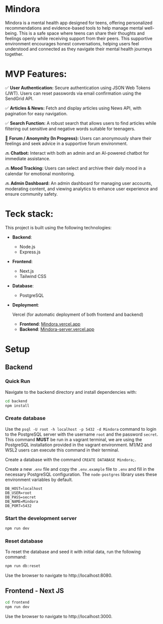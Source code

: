 # Mindora

Mindora is a mental health app designed for teens, offering personalized recommendations and evidence-based tools to help manage mental well-being. This is a safe space where teens can share their thoughts and feelings openly while receiving support from their peers. This supportive environment encourages honest conversations, helping users feel understood and connected as they navigate their mental health journeys together.

# MVP Features:

✅ **User Authentication:**
Secure authentication using JSON Web Tokens (JWT). Users can reset passwords via email confirmation using the SendGrid API.

✅ **Articles & News:**
Fetch and display articles using News API, with pagination for easy navigation.

✅ **Search Function:**
A robust search that allows users to find articles while filtering out sensitive and negative words suitable for teenagers.

🔄 **Forum / Anonymity (In Progress):**
Users can anonymously share their feelings and seek advice in a supportive forum environment.

🔜 **Chatbot:**
Interact with both an admin and an AI-powered chatbot for immediate assistance.

🔜 **Mood Tracking:**
Users can select and archive their daily mood in a calendar for emotional monitoring.

🔜 **Admin Dashboard:**
An admin dashboard for managing user accounts, moderating content, and viewing analytics to enhance user experience and ensure community safety.

# Teck stack:

This project is built using the following technologies:

- **Backend**:

  - Node.js
  - Express.js

- **Frontend**:

  - Next.js
  - Tailwind CSS

- **Database**:

  - PostgreSQL

- **Deployment**:

  Vercel (for automatic deployment of both frontend and backend)

  - **Frontend**: [Mindora.vercel.app](https://Mindora.vercel.app/)
  - **Backend**: [Mindora-server.vercel.app](https://Mindora-server.vercel.app/)

# Setup

## Backend

### Quick Run

Navigate to the backend directory and install dependencies with:

```bash
cd backend
npm install
```

### Create database

Use the `psql -U root -h localhost -p 5432 -d Mindora` command to login to the PostgreSQL server with the username `root` and the password `secret`. This command **MUST** be run in a vagrant terminal, we are using the PostgreSQL installation provided in the vagrant environment. M1/M2 and WSL2 users can execute this command in their terminal.

Create a database with the command `CREATE DATABASE Mindora;`.

Create a new `.env` file and copy the `.env.example` file to `.env` and fill in the necessary PostgreSQL configuration. The `node-postgres` library uses these environment variables by default.

```
DB_HOST=localhost
DB_USER=root
DB_PASS=secret
DB_NAME=Mindora
DB_PORT=5432
```

### Start the development server

```bash
npm run dev
```

### Reset database

To reset the database and seed it with initial data, run the following command:

```bash
npm run db:reset
```

Use the browser to navigate to http://localhost:8080.

## Frontend - Next JS

```bash
cd frontend
npm run dev
```

Use the browser to navigate to http://localhost:3000.
